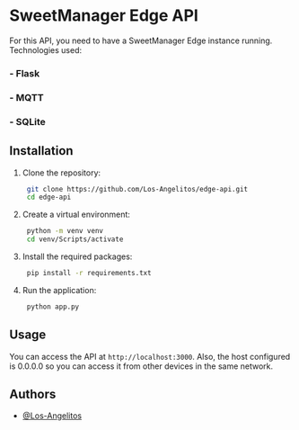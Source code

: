 # SweetManager Edge API
For this API, you need to have a SweetManager Edge instance running.
Technologies used:
### - Flask
### - MQTT
### - SQLite

## Installation
1. Clone the repository:
   ```bash
    git clone https://github.com/Los-Angelitos/edge-api.git
    cd edge-api
   ```
2. Create a virtual environment:
   ```bash
    python -m venv venv
    cd venv/Scripts/activate
   ```

3. Install the required packages:
   ```bash
    pip install -r requirements.txt
   ```

4. Run the application:
   ```bash
    python app.py
   ```

## Usage
You can access the API at `http://localhost:3000`.
Also, the host configured is 0.0.0.0 so you can access it from other devices in the same network.

## Authors
- [@Los-Angelitos](https://github.com/Los-Angelitos)